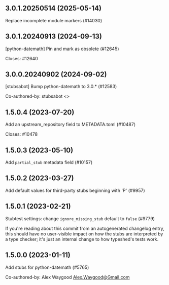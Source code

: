 ## 3.0.1.20250514 (2025-05-14)

Replace incomplete module markers (#14030)

## 3.0.1.20240913 (2024-09-13)

[python-datemath] Pin and mark as obsolete (#12645)

Closes: #12640

## 3.0.0.20240902 (2024-09-02)

[stubsabot] Bump python-datemath to 3.0.* (#12583)

Co-authored-by: stubsabot <>

## 1.5.0.4 (2023-07-20)

Add an upstream_repository field to METADATA.toml (#10487)

Closes: #10478

## 1.5.0.3 (2023-05-10)

Add `partial_stub` metadata field (#10157)

## 1.5.0.2 (2023-03-27)

Add default values for third-party stubs beginning with 'P' (#9957)

## 1.5.0.1 (2023-02-21)

Stubtest settings: change `ignore_missing_stub` default to `false` (#9779)

If you're reading about this commit from an autogenerated changelog entry, this should have no user-visible impact on how the stubs are interpreted by a type checker; it's just an internal change to how typeshed's tests work.

## 1.5.0.0 (2023-01-11)

Add stubs for python-datemath (#5765)

Co-authored-by: Alex Waygood <Alex.Waygood@Gmail.com>

